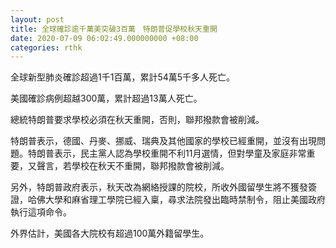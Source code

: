 ```yaml
---
layout: post
title: 全球確診逾千萬美突破3百萬　特朗普促學校秋天重開
date: 2020-07-09 06:02:49.000000000 +08:00
categories: rthk
---
```


全球新型肺炎確診超過1千1百萬，累計54萬5千多人死亡。

美國確診病例超越300萬，累計超過13萬人死亡。

總統特朗普要求學校必須在秋天重開，否則，聯邦撥款會被削減。

特朗普表示，德國、丹麥、挪威、瑞典及其他國家的學校已經重開，並沒有出現問題。特朗普表示，民主黨人認為學校重開不利11月選情，但對學童及家庭非常重要，又聲言，若學校在秋天不重開，聯邦撥款會被削減。

另外，特朗普政府表示，秋天改為網絡授課的院校，所收外國留學生將不獲發簽證，哈佛大學和麻省理工學院已經入稟，尋求法院發出臨時禁制令，阻止美國政府執行這項命令。

外界估計，美國各大院校有超過100萬外籍留學生。
